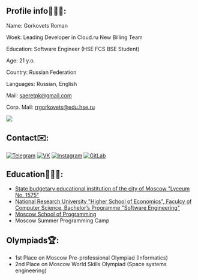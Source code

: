 ## Profile info🦸🏻‍♂️:
Name: Gorkovets Roman

Woek: Leading Developer in Cloud.ru New Billing Team

Education: Software Engineer (HSE FCS BSE Student)

Age: 21 y.o.

Country: Russian Federation

Languages: Russian, English

Mail: saeretpk@gmail.com

Corp. Mail: rrgorkovets@edu.hse.ru

<img src="https://github-readme-stats.vercel.app/api?username=Alp4ka"/></p>


## Contact✉️:
[![Telegram](https://img.shields.io/badge/telegram-1DA1F2?logo=telegram&style=for-the-badge&logoColor=fff)](https://t.me/Alp4k4)
[![VK](https://img.shields.io/badge/VK-4b74a2?logo=vk&style=for-the-badge&logoColor=fff)](https://vk.com/mordapikachu)
[![Instagram](https://img.shields.io/badge/Instagram-fd5342?logo=instagram&style=for-the-badge&logoColor=fff)](https://www.instagram.com/lp4k.gorkovets)
[![GitLab](https://img.shields.io/badge/-GitLab-4a4e9e?style=for-the-badge&logo=gitlab&logoColor=fff)](https://gitlab.com/Alp4ka)


## Education👨🏻‍🎓:
- [State budgetary educational institution of the city of Moscow "Lyceum No. 1575"](https://lyc1575.mskobr.ru)
- [National Research University "Higher School of Economics", Faculcy of Computer Science, Bachelor’s Programme "Software Engineering"](https://www.hse.ru/en/ba/se)
- [Moscow School of Programming](https://informatics.ru/)
- Moscow Summer Programming Camp

## Olympiads🏆:
- 1st Place on Moscow Pre-professional Olympiad (Informatics)
- 2nd Place on Moscow World Skills Olympiad (Space systems engineering)
